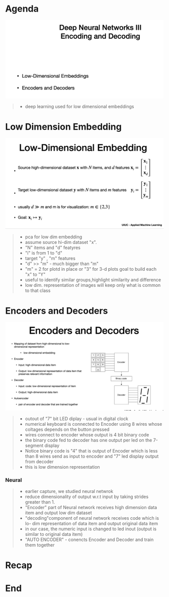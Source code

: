 # Agenda

![alt text](image-2.png)

> - deep learning used for low dimensional embeddings

# Low Dimension Embedding
![alt text](image-3.png)

> - pca for low dim embedding
> - assume source hi-dim dataset "x". 
> - "N" items and "d" featyres
> - "i" is from 1 to "d"
> - target "y" , "m" features
> - "d" >> "m" - much bigger than "m"
> - "m" = 2 for plotd in place or "3" for 3-d plots
> goal to build each "x" to "Y"
> - useful to identify similar groups,highlight similarity and difference
> - low dim. representation of images will keep only what is common to that class
> 

# Encoders and Decoders

![alt text](image-4.png)

> - outout of "7" bit LED diplay - usual in digital clock
> - numerical keyboard is connected to Encoder using 8 wires whose coltages depends on the button pressed
> - wires connect to encoder whose output is 4 bit binary code
> - the binary code fed to decoder has one output per led on the 7-segment display
> - Notice binary code is "4" that is output of Encoder which is less than 8 wires send as input to encoder and "7" led display output from decoder
> - this is low dimension representation

### Neural 
> - earlier capture, we studied neural netwrok
> - reduce dimensionality of output w.r.t input by taking strides greater than 1.
> - "Encoder" part of Neural network receives high dimension data item and output low dim dataset
> - "decoding"component of neural network receives code which is lo- dim representation of data item and output original data item
> - in our case, the numeric input is changed to led inout (output is similar to original data item)
> - "AUTO ENCODER" - conencts Encoder and Decoder and train them together
# Recap

# End